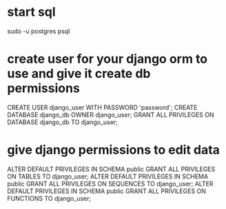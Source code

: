 # start sql
sudo -u postgres psql

# create user for your django orm to use and give it create db permissions
CREATE USER django_user WITH PASSWORD 'password';
CREATE DATABASE django_db OWNER django_user;
GRANT ALL PRIVILEGES ON DATABASE django_db TO django_user;

# give django permissions to edit data
ALTER DEFAULT PRIVILEGES IN SCHEMA public GRANT ALL PRIVILEGES ON TABLES TO django_user;
ALTER DEFAULT PRIVILEGES IN SCHEMA public GRANT ALL PRIVILEGES ON SEQUENCES TO django_user;
ALTER DEFAULT PRIVILEGES IN SCHEMA public GRANT ALL PRIVILEGES ON FUNCTIONS TO django_user;
